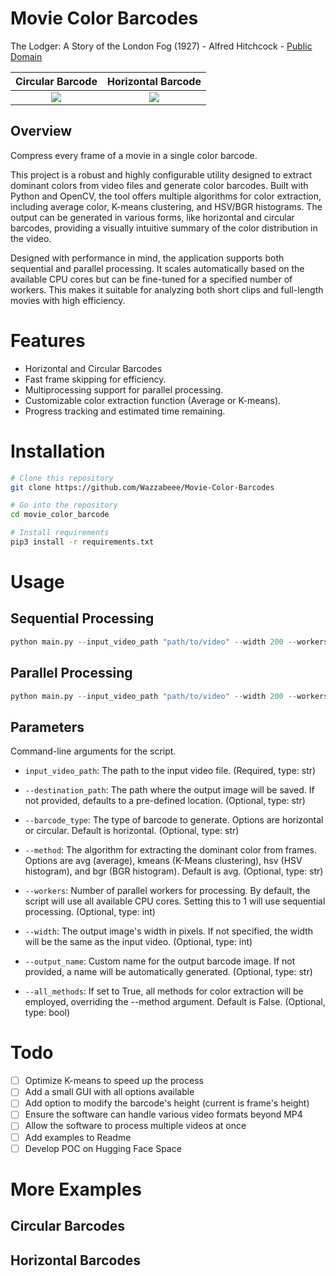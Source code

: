 # Movie Color Barcodes
The Lodger: A Story of the London Fog (1927) - Alfred Hitchcock - [Public Domain](https://archive.org/details/TheLodgerAStoryOfTheLondonFog_579)

Circular Barcode           |  Horizontal Barcode
:-------------------------:|:-------------------------:
![](https://github.com/Wazzabeee/movie_color_barcode/blob/main/examples/thelodgerastoryofthelondonfog_circular.png?raw=true)  |  ![](https://github.com/Wazzabeee/movie_color_barcode/blob/main/examples/thelodgerastoryofthelondonfog_horizontal.png?raw=true)

## Overview
Compress every frame of a movie in a single color barcode.

This project is a robust and highly configurable utility designed to extract dominant colors from video files and generate color barcodes. Built with Python and OpenCV, the tool offers multiple algorithms for color extraction, including average color, K-means clustering, and HSV/BGR histograms. The output can be generated in various forms, like horizontal and circular barcodes, providing a visually intuitive summary of the color distribution in the video.

Designed with performance in mind, the application supports both sequential and parallel processing. It scales automatically based on the available CPU cores but can be fine-tuned for a specified number of workers. This makes it suitable for analyzing both short clips and full-length movies with high efficiency.

# Features
- Horizontal and Circular Barcodes
- Fast frame skipping for efficiency.
- Multiprocessing support for parallel processing.
- Customizable color extraction function (Average or K-means).
- Progress tracking and estimated time remaining.

# Installation
```bash
# Clone this repository
git clone https://github.com/Wazzabeee/Movie-Color-Barcodes

# Go into the repository
cd movie_color_barcode

# Install requirements
pip3 install -r requirements.txt
```
# Usage
## Sequential Processing
```python
python main.py --input_video_path "path/to/video" --width 200 --workers 1
```
## Parallel Processing
```python
python main.py --input_video_path "path/to/video" --width 200 --workers 8
```
## Parameters
Command-line arguments for the script.

- `input_video_path`: The path to the input video file. (Required, type: str)

- `--destination_path`: The path where the output image will be saved. If not provided, defaults to a pre-defined location. (Optional, type: str)

- `--barcode_type`: The type of barcode to generate. Options are horizontal or circular. Default is horizontal. (Optional, type: str)

- `--method`: The algorithm for extracting the dominant color from frames. Options are avg (average), kmeans (K-Means clustering), hsv (HSV histogram), and bgr (BGR histogram). Default is avg. (Optional, type: str)

- `--workers`: Number of parallel workers for processing. By default, the script will use all available CPU cores. Setting this to 1 will use sequential processing. (Optional, type: int)

- `--width`: The output image's width in pixels. If not specified, the width will be the same as the input video. (Optional, type: int)

- `--output_name`: Custom name for the output barcode image. If not provided, a name will be automatically generated. (Optional, type: str)

- `--all_methods`: If set to True, all methods for color extraction will be employed, overriding the --method argument. Default is False. (Optional, type: bool)


# Todo

- [ ] Optimize K-means to speed up the process
- [ ] Add a small GUI with all options available
- [ ] Add option to modify the barcode's height (current is frame's height)
- [ ] Ensure the software can handle various video formats beyond MP4
- [ ] Allow the software to process multiple videos at once
- [ ] Add examples to Readme
- [ ] Develop POC on Hugging Face Space

# More Examples
## Circular Barcodes
## Horizontal Barcodes
